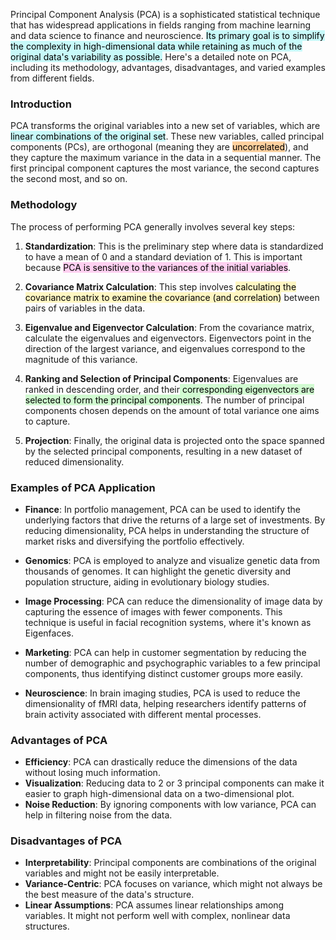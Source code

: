 Principal Component Analysis (PCA) is a sophisticated statistical technique that has widespread applications in fields ranging from machine learning and data science to finance and neuroscience. <mark style="background: #ABF7F7A6;">Its primary goal is to simplify the complexity in high-dimensional data while retaining as much of the original data's variability as possible.</mark> Here's a detailed note on PCA, including its methodology, advantages, disadvantages, and varied examples from different fields.

### Introduction

PCA transforms the original variables into a new set of variables, which are <mark style="background: #ABF7F7A6;">linear combinations of the original set</mark>. These new variables, called principal components (PCs), are orthogonal (meaning they are <mark style="background: #FFB86CA6;">uncorrelated</mark>), and they capture the maximum variance in the data in a sequential manner. The first principal component captures the most variance, the second captures the second most, and so on.

### Methodology

The process of performing PCA generally involves several key steps:

1. **Standardization**: This is the preliminary step where data is standardized to have a mean of 0 and a standard deviation of 1. This is important because <mark style="background: #FFB8EBA6;">PCA is sensitive to the variances of the initial variables</mark>.

2. **Covariance Matrix Calculation**: This step involves <mark style="background: #FFF3A3A6;">calculating the covariance matrix to examine the covariance (and correlation)</mark> between pairs of variables in the data.

3. **Eigenvalue and Eigenvector Calculation**: From the covariance matrix, calculate the eigenvalues and eigenvectors. Eigenvectors point in the direction of the largest variance, and eigenvalues correspond to the magnitude of this variance.

4. **Ranking and Selection of Principal Components**: Eigenvalues are ranked in descending order, and their<mark style="background: #BBFABBA6;"> corresponding eigenvectors are selected to form the principal components</mark>. The number of principal components chosen depends on the amount of total variance one aims to capture.

5. **Projection**: Finally, the original data is projected onto the space spanned by the selected principal components, resulting in a new dataset of reduced dimensionality.

### Examples of PCA Application

- **Finance**: In portfolio management, PCA can be used to identify the underlying factors that drive the returns of a large set of investments. By reducing dimensionality, PCA helps in understanding the structure of market risks and diversifying the portfolio effectively.

- **Genomics**: PCA is employed to analyze and visualize genetic data from thousands of genomes. It can highlight the genetic diversity and population structure, aiding in evolutionary biology studies.

- **Image Processing**: PCA can reduce the dimensionality of image data by capturing the essence of images with fewer components. This technique is useful in facial recognition systems, where it's known as Eigenfaces.

- **Marketing**: PCA can help in customer segmentation by reducing the number of demographic and psychographic variables to a few principal components, thus identifying distinct customer groups more easily.

- **Neuroscience**: In brain imaging studies, PCA is used to reduce the dimensionality of fMRI data, helping researchers identify patterns of brain activity associated with different mental processes.

### Advantages of PCA

- **Efficiency**: PCA can drastically reduce the dimensions of the data without losing much information.
- **Visualization**: Reducing data to 2 or 3 principal components can make it easier to graph high-dimensional data on a two-dimensional plot.
- **Noise Reduction**: By ignoring components with low variance, PCA can help in filtering noise from the data.

### Disadvantages of PCA

- **Interpretability**: Principal components are combinations of the original variables and might not be easily interpretable.
- **Variance-Centric**: PCA focuses on variance, which might not always be the best measure of the data's structure.
- **Linear Assumptions**: PCA assumes linear relationships among variables. It might not perform well with complex, nonlinear data structures.
